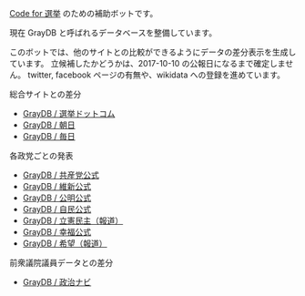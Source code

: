 ---
---

[Code for 選挙](http://election.code4japan.org/) のための補助ボットです。

現在 GrayDB と呼ばれるデータベースを整備しています。

このボットでは、他のサイトとの比較ができるようにデータの差分表示を生成しています。
立候補したかどうかは、2017-10-10 の公報日になるまで確定しません。
twitter, facebook ページの有無や、wikidata への登録を進めています。

総合サイトとの差分

- [GrayDB / 選挙ドットコム](https://github.com/hkwi/shuin48pre/blob/master/docs/gray_to_senkyo_dotcom.diff)
- [GrayDB / 朝日](https://github.com/hkwi/shuin48pre/blob/master/docs/gray_to_asahi.diff)
- [GrayDB / 毎日](https://github.com/hkwi/shuin48pre/blob/master/docs/gray_to_mainichi.diff)

各政党ごとの発表

- [GrayDB / 共産党公式](https://github.com/hkwi/shuin48pre/blob/master/docs/gray_to_kyousanto.diff)
- [GrayDB / 維新公式](https://github.com/hkwi/shuin48pre/blob/master/docs/gray_to_ishin.diff)
- [GrayDB / 公明公式](https://github.com/hkwi/shuin48pre/blob/master/docs/gray_to_koumei.diff)
- [GrayDB / 自民公式](https://github.com/hkwi/shuin48pre/blob/master/docs/gray_to_jimin.diff)
- [GrayDB / 立憲民主（報道）](https://github.com/hkwi/shuin48pre/blob/master/docs/gray_to_ritsumin.diff)
- [GrayDB / 幸福公式](https://github.com/hkwi/shuin48pre/blob/master/docs/gray_to_koufuku.diff)
- [GrayDB / 希望（報道）](https://github.com/hkwi/shuin48pre/blob/master/docs/gray_to_kibou.diff)

前衆議院議員データとの差分
- [GrayDB / 政治ナビ](https://github.com/hkwi/shuin48pre/blob/master/docs/gray_to_seijinavi.diff)

